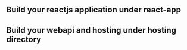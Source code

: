 ## Build your reactjs application under react-app 
## Build your webapi and hosting under hosting directory
